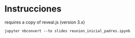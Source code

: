 # Instrucciones

requires a copy of reveal.js (version 3.x)

```
jupyter nbconvert --to slides reunion_inicial_padres.ipynb
```



